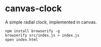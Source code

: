 # canvas-clock

A simple radial clock, implemented in canvas.

```
npm install browserify -g
browserify src/index.js > index.js
open index.html
```
